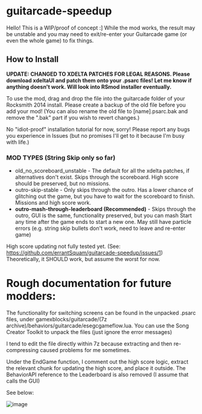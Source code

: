 # guitarcade-speedup
Hello! This is a WIP/proof of concept :] While the mod works, the result may be unstable and you may need to exit/re-enter your Guitarcade game (or even the whole game) to fix things.

## How to Install
**UPDATE: CHANGED TO XDELTA PATCHES FOR LEGAL REASONS. Please download xdeltaUI and patch them onto your .psarc files! Let me know if anything doesn't work. Will look into RSmod installer eventually.**

To use the mod, drag and drop the file into the guitarcade folder of your Rocksmith 2014 install. Please create a backup of the old file before you add your mod!
(You can also rename the old file to \[name].psarc.bak and remove the ".bak" part if you wish to revert changes.)

No "idiot-proof" installation tutorial for now, sorry! Please report any bugs you experience in Issues (but no promises I'll get to it because I'm busy with life.)


### MOD TYPES (String Skip only so far)
- old_no_scoreboard_unstable - The default for all the xdelta patches, if alternatives don't exist. Skips through the scoreboard. High score should be preserved, but no missions.
- outro-skip-stable - Only skips through the outro. Has a lower chance of glitching out the game, but you have to wait for the scoreboard to finish. Missions and high score work.
- **outro-mash-through-leaderboard (Recommended)** - Skips through the outro, GUI is the same, functionality preserved, but you can mash Start any time after the game ends to start a new one. May still have particle errors (e.g. string skip bullets don't work, need to leave and re-enter game)


High score updating not fully tested yet. (See: https://github.com/errantSquam/guitarcade-speedup/issues/1) Theoretically, it SHOULD work, but assume the worst for now.

# Rough documentation for future modders:
The functionality for switching screens can be found in the unpacked .psarc files, under gamexblocks/guitarcade/(7z archive)/behaviors/guitarcade/esegcgameflow.lua. You can use the Song Creator Toolkit to unpack the files (just ignore the error messages)

I tend to edit the file directly within 7z because extracting and then re-compressing caused problems for me sometimes. 

Under the EndGame function, I comment out the high score logic, extract the relevant chunk for updating the high score, and place it outside. The BehaviorAPI reference to the Leaderboard is also removed (I assume that calls the GUI)

See below:

![image](https://github.com/user-attachments/assets/30623f16-f72f-464d-9acb-a9d68fc8e1c5)


